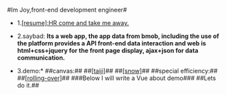 #Im Joy,front-end development engineer#

* 1.<a href="http://zyl274939543.github.io/myblog/resume/resume.html" title="my resume">[resume]:HR come and take me away.</a>

* 2.saybad:
**Its a web app, the app data from bmob, including the use of the platform provides a API front-end data interaction and web is html+css+jquery for the front page display, ajax+json for data communication.**
* 3.demo:*
##canvas:##
##<a href="http://zyl274939543.github.io/myblog/demo/taiji_canvas.html" title="canvas_demo">[taiji]</a>##
##<a href="http://zyl274939543.github.io/myblog/demo/snow_canvas.html" title="canvas_demo">[snow]</a>##
##special efficiency:##
##<a href="http://zyl274939543.github.io/myblog/demo/businessCard.html" title="demo">[rolling-over]</a>##
###Below I will write a Vue about demo###
##Lets do it.##
